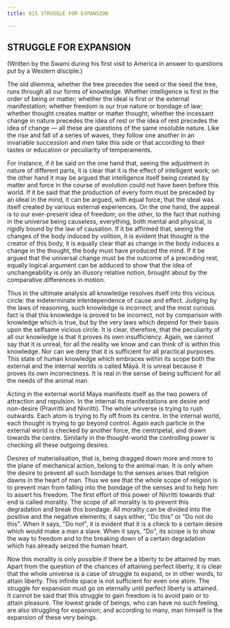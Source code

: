 ```yaml
---
title: 815 STRUGGLE FOR EXPANSION

---
```

  

## STRUGGLE FOR EXPANSION

(Written by the Swami during his first visit to America in answer to
questions put by a Western disciple.)

The old dilemma, whether the tree precedes the seed or the seed the
tree, runs through all our forms of knowledge. Whether intelligence is
first in the order of being or matter; whether the ideal is first or the
external manifestation; whether freedom is our true nature or bondage of
law; whether thought creates matter or matter thought; whether the
incessant change in nature precedes the idea of rest or the idea of rest
precedes the idea of change — all these are questions of the same
insoluble nature. Like the rise and fall of a series of waves, they
follow one another in an invariable succession and men take this side or
that according to their tastes or education or peculiarity of
temperaments.

For instance, if it be said on the one hand that, seeing the adjustment
in nature of different parts, it is clear that it is the effect of
intelligent work; on the other hand it may be argued that intelligence
itself being created by matter and force in the course of evolution
could not have been before this world. If it be said that the production
of every form must be preceded by an ideal in the mind, it can be
argued, with equal force, that the ideal was itself created by various
external experiences. On the one hand, the appeal is to our ever-present
idea of freedom; on the other, to the fact that nothing in the universe
being causeless, everything, both mental and physical, is rigidly bound
by the law of causation. If it be affirmed that, seeing the changes of
the body induced by volition, it is evident that thought is the creator
of this body, it is equally clear that as change in the body induces a
change in the thought, the body must have produced the mind. If it be
argued that the universal change must be the outcome of a preceding
rest, equally logical argument can be adduced to show that the idea of
unchangeability is only an illusory relative notion, brought about by
the comparative differences in motion.

Thus in the ultimate analysis all knowledge resolves itself into this
vicious circle: the indeterminate interdependence of cause and effect.
Judging by the laws of reasoning, such knowledge is incorrect; and the
most curious fact is that this knowledge is proved to be incorrect, not
by comparison with knowledge which is true, but by the very laws which
depend for their basis upon the selfsame vicious circle. It is clear,
therefore, that the peculiarity of all our knowledge is that it proves
its own insufficiency. Again, we cannot say that it is unreal, for all
the reality we know and can think of is within this knowledge. Nor can
we deny that it is sufficient for all practical purposes. This state of
human knowledge which embraces within its scope both the external and
the internal worlds is called Māyā. It is unreal because it proves its
own incorrectness. It is real in the sense of being sufficient for all
the needs of the animal man.

Acting in the external world Maya manifests itself as the two powers of
attraction and repulsion. In the internal its manifestations are desire
and non-desire (Pravritti and Nivritti). The whole universe is trying to
rush outwards. Each atom is trying to fly off from its centre. In the
internal world, each thought is trying to go beyond control. Again each
particle in the external world is checked by another force, the
centripetal, and drawn towards the centre. Similarly in the
thought-world the controlling power is checking all these outgoing
desires.

Desires of materialisation, that is, being dragged down more and more to
the plane of mechanical action, belong to the animal man. It is only
when the desire to prevent all such bondage to the senses arises that
religion dawns in the heart of man. Thus we see that the whole scope of
religion is to prevent man from falling into the bondage of the senses
and to help him to assert his freedom. The first effort of this power of
Nivritti towards that end is called morality. The scope of all morality
is to prevent this degradation and break this bondage. All morality can
be divided into the positive and the negative elements; it says either,
"Do this" or "Do not do this". When it says, "Do not", it is evident
that it is a check to a certain desire which would make a man a slave.
When it says, "Do", its scope is to show the way to freedom and to the
breaking down of a certain degradation which has already seized the
human heart.

Now this morality is only possible if there be a liberty to be attained
by man. Apart from the question of the chances of attaining perfect
liberty, it is clear that the whole universe is a case of struggle to
expand, or in other words, to attain liberty. This infinite space is not
sufficient for even one atom. The struggle for expansion must go on
eternally until perfect liberty is attained. It cannot be said that this
struggle to gain freedom is to avoid pain or to attain pleasure. The
lowest grade of beings, who can have no such feeling, are also
struggling for expansion; and according to many, man himself is the
expansion of these very beings.